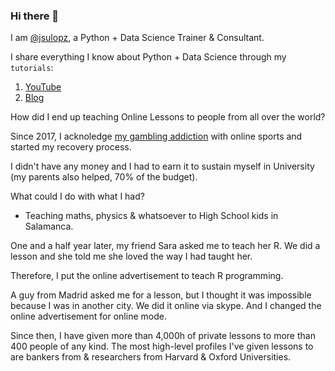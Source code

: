 ### Hi there 👋

I am [@jsulopz](https://twitter.com/jsulopz), a Python + Data Science Trainer & Consultant.

I share everything I know about Python + Data Science through my `tutorials`:

1. [YouTube](https://youtube.com/c/pythonresolver/)
2. [Blog](https://blog.pythonassembly.com/)

How did I end up teaching Online Lessons to people from all over the world?

Since 2017, I acknoledge [my gambling addiction](https://medium.com/@jesusloplar/buenas-tardes-me-llamo-jes%C3%BAs-l%C3%B3pez-enfermo-lud%C3%B3pata-en-rehabilitaci%C3%B3n-7566c17ee56) with online sports and started my recovery process.

I didn't have any money and I had to earn it to sustain myself in University (my parents also helped, 70% of the budget).

What could I do with what I had?

- Teaching maths, physics & whatsoever to High School kids in Salamanca.

One and a half year later, my friend Sara asked me to teach her R. We did a lesson and she told me she loved the way I had taught her.

Therefore, I put the online advertisement to teach R programming.

A guy from Madrid asked me for a lesson, but I thought it was impossible because I was in another city. We did it online via skype. And I changed the online advertisement for online mode.

Since then, I have given more than 4,000h of private lessons to more than 400 people of any kind. The most high-level profiles I've given lessons to are bankers from & researchers from Harvard & Oxford Universities.

<!--
**jsulopz/jsulopz** is a ✨ _special_ ✨ repository because its `README.md` (this file) appears on your GitHub profile.

Here are some ideas to get you started:

- 🔭 I’m currently working on ...
- 🌱 I’m currently learning ...
- 👯 I’m looking to collaborate on ...
- 🤔 I’m looking for help with ...
- 💬 Ask me about ...
- 📫 How to reach me: ...
- 😄 Pronouns: ...
- ⚡ Fun fact: ...
-->
